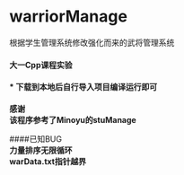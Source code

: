 # warriorManage  
根据学生管理系统修改强化而来的武将管理系统
#### 大一Cpp课程实验  
#### * 下载到本地后自行导入项目编译运行即可  

**感谢  
该程序参考了Minoyu的stuManage**  

####已知BUG  
**力量排序无限循环**  
**warData.txt指针越界**  
